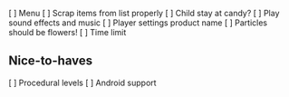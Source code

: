 [ ] Menu
[ ] Scrap items from list properly
[ ] Child stay at candy?
[ ] Play sound effects and music
[ ] Player settings product name
[ ] Particles should be flowers!
[ ] Time limit

Nice-to-haves
-------------

[ ] Procedural levels
[ ] Android support
